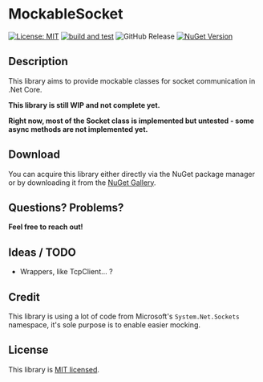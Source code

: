 # MockableSocket
[![License: MIT](https://img.shields.io/badge/License-MIT-yellow.svg)](https://opensource.org/licenses/MIT) [![build and test](https://github.com/philipp2604/MockableSocket/actions/workflows/build-and-test.yml/badge.svg)](https://github.com/philipp2604/MockableSocket/actions/workflows/build-and-test.yml) ![GitHub Release](https://img.shields.io/github/v/release/philipp2604/MockableSocket) [![NuGet Version](https://img.shields.io/nuget/v/philipp2604.MockableSocket)](https://www.nuget.org/packages/philipp2604.MockableSocket/)




## Description 
This library aims to provide mockable classes for socket communication in .Net Core.

**This library is still WIP and not complete yet.**

**Right now, most of the Socket class is implemented but untested - some async methods are not implemented yet.**

## Download
You can acquire this library either directly via the NuGet package manager or by downloading it from the [NuGet Gallery](https://www.nuget.org/packages/philipp2604.MockableSocket/).

## Questions? Problems?
**Feel free to reach out!**

## Ideas / TODO
* Wrappers, like TcpClient... ?

## Credit
This library is using a lot of code from Microsoft's `System.Net.Sockets` namespace, it's sole purpose is to enable easier mocking.

## License
This library is [MIT licensed](https://github.com/philipp2604/MockableSocket/blob/master/LICENSE.txt).